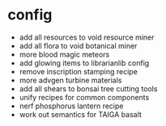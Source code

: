 # config
* add all resources to void resource miner
* add all flora to void botanical miner
* more blood magic meteors
* add glowing items to librarianlib config
* remove inscription stamping recipe
* more advgen turbine materials
* add all shears to bonsai tree cutting tools
* unify recipes for common components
* nerf phosphorus lantern recipe
* work out semantics for TAIGA basalt
